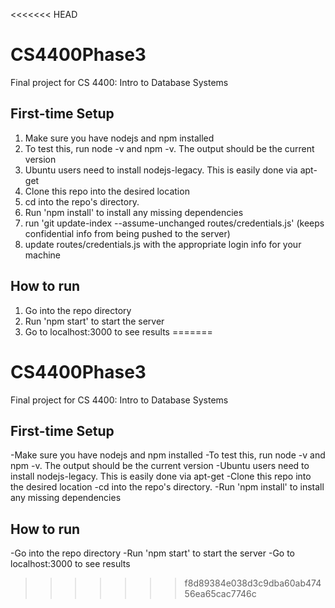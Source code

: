 <<<<<<< HEAD
# CS4400Phase3
Final project for CS 4400: Intro to Database Systems

## First-time Setup
1. Make sure you have nodejs and npm installed
  1. To test this, run node -v and npm -v.  The output should be the current version
  2. Ubuntu users need to install nodejs-legacy.  This is easily done via apt-get
2. Clone this repo into the desired location
3. cd into the repo's directory.
4. Run 'npm install' to install any missing dependencies
5. run 'git update-index --assume-unchanged routes/credentials.js' (keeps confidential info from being pushed to the server)
6. update routes/credentials.js with the appropriate login info for your machine

## How to run
1. Go into the repo directory
2. Run 'npm start' to start the server
3. Go to localhost:3000 to see results
=======
# CS4400Phase3
Final project for CS 4400: Intro to Database Systems

## First-time Setup
-Make sure you have nodejs and npm installed
  -To test this, run node -v and npm -v.  The output should be the current version
  -Ubuntu users need to install nodejs-legacy.  This is easily done via apt-get
-Clone this repo into the desired location
-cd into the repo's directory.
-Run 'npm install' to install any missing dependencies

## How to run
-Go into the repo directory
-Run 'npm start' to start the server
-Go to localhost:3000 to see results
>>>>>>> f8d89384e038d3c9dba60ab47456ea65cac7746c
